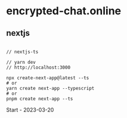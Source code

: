 # encrypted-chat.online


## nextjs

```

// nextjs-ts

// yarn dev
// http://localhost:3000

npx create-next-app@latest --ts
# or
yarn create next-app --typescript
# or
pnpm create next-app --ts
```


Start - 2023-03-20


